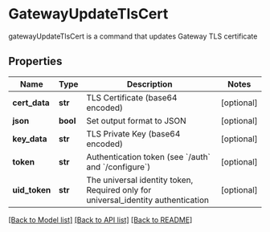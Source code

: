 # GatewayUpdateTlsCert

gatewayUpdateTlsCert is a command that updates Gateway TLS certificate
## Properties
Name | Type | Description | Notes
------------ | ------------- | ------------- | -------------
**cert_data** | **str** | TLS Certificate (base64 encoded) | [optional] 
**json** | **bool** | Set output format to JSON | [optional] 
**key_data** | **str** | TLS Private Key (base64 encoded) | [optional] 
**token** | **str** | Authentication token (see &#x60;/auth&#x60; and &#x60;/configure&#x60;) | [optional] 
**uid_token** | **str** | The universal identity token, Required only for universal_identity authentication | [optional] 

[[Back to Model list]](../README.md#documentation-for-models) [[Back to API list]](../README.md#documentation-for-api-endpoints) [[Back to README]](../README.md)


